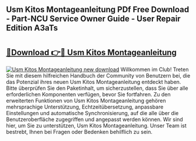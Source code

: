 ## Usm Kitos Montageanleitung PDf Free Download - Part-NCU Service Owner Guide - User Repair Edition A3aTs

# <h2><a href="http://df90gj1.blite.top/?on=Usm+Kitos+Montageanleitung">🔗Download 👉🔴 Usm Kitos Montageanleitung</a></h2>

[![Usm Kitos Montageanleitung new download](https://i.imgur.com/lujVjoI.png)](http://df90gj1.blite.top/?on=Usm+Kitos+Montageanleitung)
Willkommen im Club! Treten Sie mit diesem hilfreichen Handbuch der Community von Benutzern bei, die das Potenzial ihres neuen Usm Kitos Montageanleitung entdeckt haben. Bitte überprüfen Sie den Paketinhalt, um sicherzustellen, dass Sie über alle erforderlichen Komponenten verfügen, bevor Sie fortfahren. Zu den erweiterten Funktionen von Usm Kitos Montageanleitung gehören mehrsprachige Unterstützung, Echtzeitübersetzung, anpassbare Einstellungen und automatische Synchronisierung, auf die alle über die Benutzeroberfläche zugegriffen und angepasst werden können. Wir sind hier, um Sie zu unterstützen, Usm Kitos Montageanleitung. Unser Team ist bestrebt, Ihnen bei Fragen oder Bedenken behilflich zu sein.
